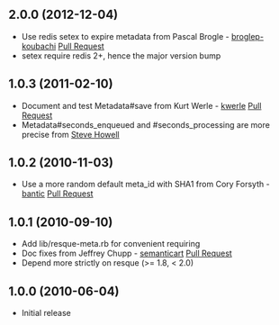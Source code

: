 ## 2.0.0 (2012-12-04)

* Use redis setex to expire metadata from Pascal Brogle - [broglep-koubachi][broglep-koubachi] [Pull Request][pull9]
* setex require redis 2+, hence the major version bump

## 1.0.3 (2011-02-10)

* Document and test Metadata#save from Kurt Werle - [kwerle][kwerle] [Pull Request][pull3]
* Metadata#seconds_enqueued and #seconds_processing are more precise from [Steve Howell][showell]

## 1.0.2 (2010-11-03)

* Use a more random default meta_id with SHA1 from Cory Forsyth - [bantic][bantic] [Pull Request][pull2]

## 1.0.1 (2010-09-10)

* Add lib/resque-meta.rb for convenient requiring
* Doc fixes from Jeffrey Chupp - [semanticart][semanticart] [Pull Request][pull1]
* Depend more strictly on resque (>= 1.8, < 2.0)

## 1.0.0 (2010-06-04)

* Initial release

[bantic]: https://github.com/bantic
[showell]: http://librelist.com/browser//resque/2010/12/8/recording-time-in-queue-and-time-to-process/#1de6433232ac1264286feeed1f8f219e
[semanticart]: https://github.com/semanticart
[kwerle]: https://github.com/kwerle
[broglep-koubachi]: https://github.com/broglep-koubachi
[pull1]: https://github.com/lmarlow/resque-meta/pull/1
[pull2]: https://github.com/lmarlow/resque-meta/pull/2
[pull3]: https://github.com/lmarlow/resque-meta/pull/3
[pull9]: https://github.com/lmarlow/resque-meta/pull/9
